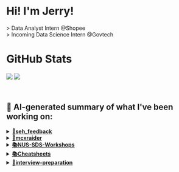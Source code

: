 

# Hi! I'm Jerry!
<p>
  > Data Analyst Intern @Shopee
  <br>
  > Incoming Data Science Intern @Govtech
</p>

# GitHub Stats
<p>
  <img align="center" src="https://github-readme-stats.vercel.app/api?username=mcxraider&count_private=true&show_icons=true&theme=github_dark&bg_color=00000099&rank_icon=percentile" />
  <img align="center" src="https://github-readme-stats.vercel.app/api/top-langs/?username=mcxraider&theme=github_dark&bg_color=00000099&exclude_repo=mcxraider.github.io&langs_count=8&size_weight=0.3&count_weight=0.7&hide=css,html&layout=compact" />
</p>
<br>

## 🔨 AI-generated summary of what I've been working on:

  <details>
  <summary><strong><a href="https://github.com/mcxraider/seh_feedback">📝seh_feedback</a></strong></summary>
  <br/>
  > This repository contains a detailed guide for setting up and using the software application. It includes instructions, troubleshooting tips, and best practices, serving as a comprehensive resource for users. <br/>
  ------------------------------------------------------------------------------------------------------------------------------ <br/>
  > The repository "seh_feedback" underwent various updates including data preparation, pipeline enhancements, and error handling improvements for the translation model and labelling tasks.
  </details>
  
  <details>
  <summary><strong><a href="https://github.com/mcxraider/mcxraider">💼mcxraider</a></strong></summary>
  <br/>
  > This repository contains cron-scheduled scripts that automate the generation of GPT-powered READMEs for my Github profile. <br/>
  ------------------------------------------------------------------------------------------------------------------------------ <br/>
  > Multiple commits to the mcxraider repository involve auto-updating the README.md file, updating markdown.ts, and adjusting the markdown template and build.yml scheduling for periodic execution.
  </details>
  
  <details>
  <summary><strong><a href="https://github.com/mcxraider/NUS-SDS-Workshops">📚NUS-SDS-Workshops</a></strong></summary>
  <br/>
  > This repository contains the primary codebase for NUS SDS Workshops' Committee, hosting various projects related to data science. <br/>
  ------------------------------------------------------------------------------------------------------------------------------ <br/>
  > The repository for NUS SDS Workshops underwent README updates, dataset addition, EDA workshop, and the creation of files using Colab.
  </details>
  
  <details>
  <summary><strong><a href="https://github.com/mcxraider/Cheatsheets">📚Cheatsheets</a></strong></summary>
  <br/>
  > This repository contains a collection of tools and resources for web developers to enhance their workflow and create efficient and dynamic websites. <br/>
  ------------------------------------------------------------------------------------------------------------------------------ <br/>
  > The repository "Cheatsheets" saw the addition of a cheatsheet for 2102, and the deletion of DSA2101 cheatsheet file.
  </details>
  
  <details>
  <summary><strong><a href="https://github.com/mcxraider/interview-preparation">🚀interview-preparation</a></strong></summary>
  <br/>
  > This repository contains a collection of questions and answers tailored for preparing individuals for data science and data analyst interviews. <br/>
  ------------------------------------------------------------------------------------------------------------------------------ <br/>
  > The repository "interview-preparation" now includes LLM interview questions following the initial commit. Ideal for data science/analyst interview preparation.
  </details>
  
<br>

